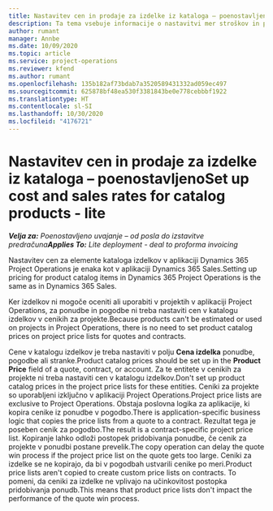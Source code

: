 ```yaml
---
title: Nastavitev cen in prodaje za izdelke iz kataloga – poenostavljeno
description: Ta tema vsebuje informacije o nastavitvi mer stroškov in prodajnih zneskov za elemente v katalogu izdelkov.
author: rumant
manager: Annbe
ms.date: 10/09/2020
ms.topic: article
ms.service: project-operations
ms.reviewer: kfend
ms.author: rumant
ms.openlocfilehash: 135b182af73bdab7a3520589431332ad059ec497
ms.sourcegitcommit: 625878bf48ea530f3381843be0e778cebbbf1922
ms.translationtype: HT
ms.contentlocale: sl-SI
ms.lasthandoff: 10/30/2020
ms.locfileid: "4176721"
---
```

# <a name="set-up-cost-and-sales-rates-for-catalog-products---lite"></a><span data-ttu-id="32623-103">Nastavitev cen in prodaje za izdelke iz kataloga – poenostavljeno</span><span class="sxs-lookup"><span data-stu-id="32623-103">Set up cost and sales rates for catalog products - lite</span></span>

<span data-ttu-id="32623-104">_**Velja za:** Poenostavljeno uvajanje – od posla do izstavitve predračuna_</span><span class="sxs-lookup"><span data-stu-id="32623-104">_**Applies To:** Lite deployment - deal to proforma invoicing_</span></span>


<span data-ttu-id="32623-105">Nastavitev cen za elemente kataloga izdelkov v aplikaciji Dynamics 365 Project Operations je enaka kot v aplikaciji Dynamics 365 Sales.</span><span class="sxs-lookup"><span data-stu-id="32623-105">Setting up pricing for product catalog items in Dynamics 365 Project Operations is the same as in Dynamics 365 Sales.</span></span>

<span data-ttu-id="32623-106">Ker izdelkov ni mogoče oceniti ali uporabiti v projektih v aplikaciji Project Operations, za ponudbe in pogodbe ni treba nastaviti cen v katalogu izdelkov v cenikih za projekte.</span><span class="sxs-lookup"><span data-stu-id="32623-106">Because products can't be estimated or used on projects in Project Operations, there is no need to set product catalog prices on project price lists for quotes and contracts.</span></span>

<span data-ttu-id="32623-107">Cene v katalogu izdelkov je treba nastaviti v polju **Cena izdelka** ponudbe, pogodbe ali stranke.</span><span class="sxs-lookup"><span data-stu-id="32623-107">Product catalog prices should be set up in the **Product Price** field of a quote, contract, or account.</span></span> <span data-ttu-id="32623-108">Za te entitete v cenikih za projekte ni treba nastaviti cen v katalogu izdelkov.</span><span class="sxs-lookup"><span data-stu-id="32623-108">Don't set up product catalog prices in the project price lists for these entities.</span></span> <span data-ttu-id="32623-109">Ceniki za projekte so uporabljeni izključno v aplikaciji Project Operations.</span><span class="sxs-lookup"><span data-stu-id="32623-109">Project price lists are exclusive to Project Operations.</span></span> <span data-ttu-id="32623-110">Obstaja poslovna logika za aplikacije, ki kopira cenike iz ponudbe v pogodbo.</span><span class="sxs-lookup"><span data-stu-id="32623-110">There is application-specific business logic that copies the price lists from a quote to a contract.</span></span> <span data-ttu-id="32623-111">Rezultat tega je poseben cenik za pogodbo.</span><span class="sxs-lookup"><span data-stu-id="32623-111">The result is a contract-specific project price list.</span></span> <span data-ttu-id="32623-112">Kopiranje lahko odloži postopek pridobivanja ponudbe, če cenik za projekte v ponudbi postane prevelik.</span><span class="sxs-lookup"><span data-stu-id="32623-112">The copy operation can delay the quote win process if the project price list on the quote gets too large.</span></span> <span data-ttu-id="32623-113">Ceniki za izdelke se ne kopirajo, da bi v pogodbah ustvarili cenike po meri.</span><span class="sxs-lookup"><span data-stu-id="32623-113">Product price lists aren't copied to create custom price lists on contracts.</span></span> <span data-ttu-id="32623-114">To pomeni, da ceniki za izdelke ne vplivajo na učinkovitost postopka pridobivanja ponudb.</span><span class="sxs-lookup"><span data-stu-id="32623-114">This means that product price lists don't impact the performance of the quote win process.</span></span>
